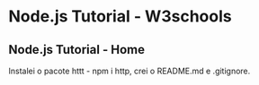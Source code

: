 # Node.js Tutorial - W3schools

## Node.js Tutorial - Home

Instalei o pacote httt - npm i http, crei o README.md e .gitignore.


